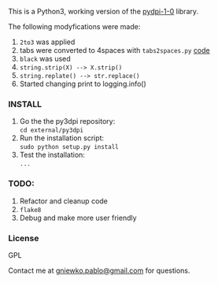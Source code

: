 This is a Python3, working version of the [pydpi-1-0](https://pypi.org/project/pydpi/) library.

The following modyfications were made:           
1. `2to3` was applied     
2. tabs were converted to 4spaces with `tabs2spaces.py` [code](https://gist.github.com/antivanov/59e00f6129725e9b4404)     
3. `black` was used     
4. `string.strip(X) --> X.strip()`        
5. `string.replate() --> str.replace()`         
6. Started changing print to logging.info()     

### INSTALL
1. Go the the py3dpi repository:      
`cd external/py3dpi`    
2. Run the installation script:      
`sudo python setup.py install`     
3. Test the installation:      
`...`


### TODO:
1. Refactor and cleanup code      
2. `flake8`      
3. Debug and make more user friendly      

### License
GPL

Contact me at gniewko.pablo@gmail.com for questions.


